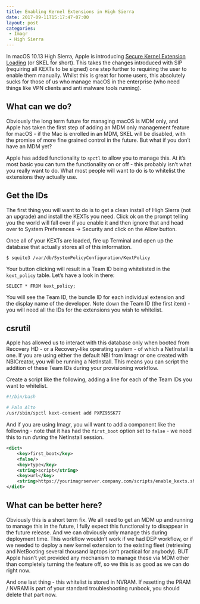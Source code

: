 ```yaml
---
title: Enabling Kernel Extensions in High Sierra
date: 2017-09-11T15:17:47-07:00
layout: post
categories:
 - Imagr
 - High Sierra
---
```


In macOS 10.13 High Sierra, Apple is introducing [Secure Kernel Extension Loading](https://developer.apple.com/library/content/technotes/tn2459/_index.html) (or SKEL for short). This takes the changes introduced with SIP (requiring all KEXTs to be signed) one step further to requiring the user to enable them manually. Whilst this is great for home users, this absolutely sucks for those of us who manage macOS in the enterprise (who need things like VPN clients and anti malware tools running).

## What can we do?

Obviously the long term future for managing macOS is MDM only, and Apple has taken the first step of adding an MDM only management feature for macOS - if the Mac is enrolled in an MDM, SKEL will be disabled, with the promise of more fine grained control in the future. But what if you don’t have an MDM yet?

Apple has added functionality to `spctl` to allow you to manage this. At it’s most basic you can turn the functionality on or off - this probably isn’t what you really want to do. What most people will want to do is to whitelist the extensions they actually use.

## Get the IDs

The first thing you will want to do is to get a clean install of High Sierra (not an upgrade) and install the KEXTs you need. Click ok on the prompt telling you the world will fall over if you enable it and then ignore that and head over to System Preferences -> Security and click on the Allow button.

Once all of your KEXTs are loaded, fire up Terminal and open up the database that actually stores all of this information.

```
$ squite3 /var/db/SystemPolicyConfiguration/KextPolicy
```

Your button clicking will result in a Team ID being whitelisted in the `kext_policy` table. Let’s  have a look in there:

```
SELECT * FROM kext_policy;
```

You will see the Team ID, the bundle ID for each individual extension and the display name of the developer. Note down the Team ID (the first item) - you will need all the IDs for the extensions you wish to whitelist.

## csrutil

Apple has allowed us to interact with this database only when booted from Recovery HD - or a Recovery-like operating system - of which a NetInstall is one. If you are using either the default NBI from Imagr or one created with NBICreator, you will be running a NetInstall. This means you can script the addition of these Team IDs during your provisioning workflow.

Create a script like the following, adding a line for each of the Team IDs you want to whitelist.

``` bash
#!/bin/bash

# Palo Alto
/usr/sbin/spctl kext-consent add PXPZ95SK77
```

And if you are using Imagr, you will want to add a component like the following - note that it has had the `first_boot` option set to `false` - we need this to run _during_ the NetInstall session.

``` xml
<dict>
    <key>first_boot</key>
    <false/>
    <key>type</key>
    <string>script</string>
    <key>url</key>
    <string>https://yourimagrserver.company.com/scripts/enable_kexts.sh</string>
</dict>
```

## What can be better here?

Obviously this is a short term fix. We all need to get an MDM up and running to manage this in the future, I fully expect this functionality to disappear in the future release. And we can obviously only manage this during deployment time. This workflow wouldn’t work if we had DEP workflow, or if we needed to deploy a new kernel extension to the existing fleet (retrieving and NetBooting several thousand laptops isn’t practical for anybody). BUT Apple hasn’t yet provided any mechanism to manage these via MDM other than completely turning the feature off, so we this is as good as we can do right now.

And one last thing - this whitelist is stored in NVRAM. If resetting the PRAM / NVRAM is part of your standard troubleshooting runbook, you should delete that part now.
